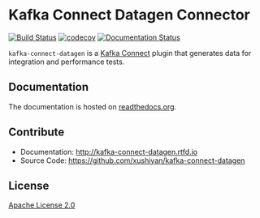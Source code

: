 # Kafka Connect Datagen Connector

[![Build Status](https://travis-ci.org/xushiyan/kafka-connect-datagen.svg?branch=master)](https://travis-ci.org/xushiyan/kafka-connect-datagen)
[![codecov](https://codecov.io/gh/xushiyan/kafka-connect-datagen/branch/master/graph/badge.svg)](https://codecov.io/gh/xushiyan/kafka-connect-datagen)
[![Documentation Status](https://readthedocs.org/projects/kafka-connect-datagen/badge/?version=latest)](https://kafka-connect-datagen.readthedocs.io/en/latest/?badge=latest)

`kafka-connect-datagen` is a [Kafka Connect](http://kafka.apache.org/documentation.html#connect) plugin that generates data for integration and performance tests.

## Documentation

The documentation is hosted on [readthedocs.org](http://kafka-connect-datagen.rtfd.io/).

## Contribute

- Documentation: http://kafka-connect-datagen.rtfd.io
- Source Code: https://github.com/xushiyan/kafka-connect-datagen

## License

[Apache License 2.0](./LICENSE)
